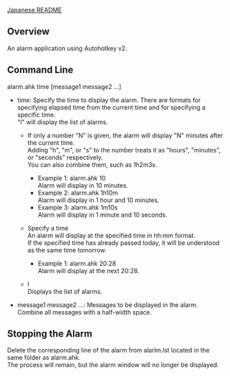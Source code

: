 [Japanese README](README-ja.md)

## Overview
An alarm application using Autohotkey v2.

## Command Line

alarm.ahk time [message1 message2 ...]

- time: Specify the time to display the alarm. There are formats for specifying elapsed time from the current time and for specifying a specific time.<br>
  "l" will display the list of alarms.

  - If only a number "N" is given, the alarm will display "N" minutes after the current time.<br>
    Adding "h", "m", or "s" to the number treats it as "hours", "minutes", or "seconds" respectively.<br>
    You can also combine them, such as 1h2m3s.

    - Example 1: alarm.ahk 10<br>
      Alarm will display in 10 minutes.
    - Example 2: alarm.ahk 1h10m<br>
      Alarm will display in 1 hour and 10 minutes.
    - Example 3: alarm.ahk 1m10s<br>
      Alarm will display in 1 minute and 10 seconds.

  - Specify a time<br>
    An alarm will display at the specified time in hh:mm format.<br>
    If the specified time has already passed today, it will be understood as the same time tomorrow.

    - Example 1: alarm.ahk 20:28<br>
      Alarm will display at the next 20:28.

  - l<br>
    Displays the list of alarms.

- message1 message2 ...: Messages to be displayed in the alarm. Combine all messages with a half-width space.

## Stopping the Alarm

Delete the corresponding line of the alarm from alarlm.lst located in the same folder as alarm.ahk.<br>
The process will remain, but the alarm window will no longer be displayed. 

